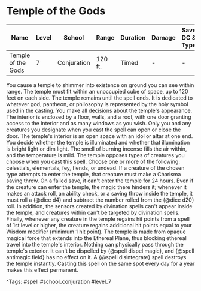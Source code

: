 # Temple of the Gods

| Name | Level | School | Range | Duration | Damage | Save DC & Type |
|------|-------|--------|-------|----------|--------|----------------|
| Temple of the Gods | 7 | Conjuration | 120 ft. | Timed | - | - |

You cause a temple to shimmer into existence on ground you can see within range. The temple must fit within an unoccupied cube of space, up to 120 feet on each side. The temple remains until the spell ends. It is dedicated to whatever god, pantheon, or philosophy is represented by the holy symbol used in the casting. You make all decisions about the temple's appearance. The interior is enclosed by a floor, walls, and a roof, with one door granting access to the interior and as many windows as you wish. Only you and any creatures you designate when you cast the spell can open or close the door. The temple's interior is an open space with an idol or altar at one end. You decide whether the temple is illuminated and whether that illumination is bright light or dim light. The smell of burning incense fills the air within, and the temperature is mild. The temple opposes types of creatures you choose when you cast this spell. Choose one or more of the following: celestials, elementals, fey, fiends, or undead. If a creature of the chosen type attempts to enter the temple, that creature must make a Charisma saving throw. On a failed save, it can't enter the temple for 24 hours. Even if the creature can enter the temple, the magic there hinders it; whenever it makes an attack roll, an ability check, or a saving throw inside the temple, it must roll a {@dice d4} and subtract the number rolled from the {@dice d20} roll. In addition, the sensors created by divination spells can't appear inside the temple, and creatures within can't be targeted by divination spells. Finally, whenever any creature in the temple regains hit points from a spell of 1st level or higher, the creature regains additional hit points equal to your Wisdom modifier (minimum 1 hit point). The temple is made from opaque magical force that extends into the Ethereal Plane, thus blocking ethereal travel into the temple's interior. Nothing can physically pass through the temple's exterior. It can't be dispelled by {@spell dispel magic}, and {@spell antimagic field} has no effect on it. A {@spell disintegrate} spell destroys the temple instantly. Casting this spell on the same spot every day for a year makes this effect permanent.

^Tags: #spell #school_conjuration #level_7